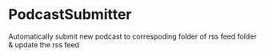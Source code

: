 # PodcastSubmitter
Automatically submit new podcast to correspoding folder of rss feed folder &amp; update the rss feed
